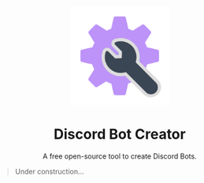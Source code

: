 <div align="center">
  <img 
    src="./public/assets/img/logo.png" 
    width="200px" 
    height="200px"
  >
  <h1>
    Discord Bot Creator
  </h1>
  <p>
    A free open-source tool to create Discord Bots.
  </p>
</div>

> Under construction...
